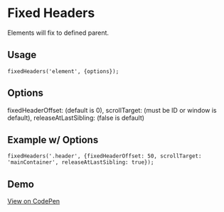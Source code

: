 # Fixed Headers
Elements will fix to defined parent.

## Usage
`fixedHeaders('element', {options});`

## Options
fixedHeaderOffset: (default is 0),
scrollTarget: (must be ID or window is default),
releaseAtLastSibling: (false is default)

## Example w/ Options
`fixedHeaders('.header', {fixedHeaderOffset: 50, scrollTarget: 'mainContainer', releaseAtLastSibling: true});`

## Demo
[View on CodePen](https://codepen.io/r3dscar3/pen/jwvKvy)
